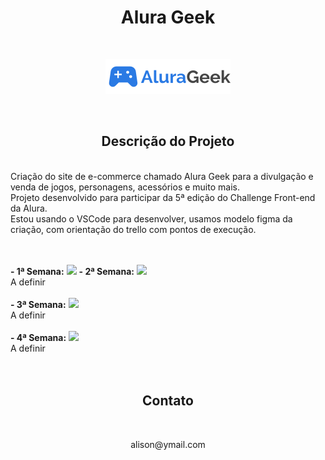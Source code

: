 # <h1 align="center">Alura Geek</h1>

<br>
<p align="center">
<img src="imagem\barraDePesquisa\Logo.svg">

</p>
<br>

<h2 align="center"> Descrição do Projeto </h2>
<br>
    Criação do site de e-commerce chamado Alura Geek para a divulgação e venda de jogos, personagens, acessórios e muito mais.<br>
    Projeto desenvolvido para participar da 5ª edição do Challenge Front-end da Alura.<br>
    Estou usando o VSCode para desenvolver, usamos modelo figma da criação, com orientação do trello com pontos de execução.
<br><br><br>

<b>- 1ª Semana:</b>
<img src="https://img.shields.io/badge/STATUS-%20Concluido-brightgreen">
<b>- 2ª Semana:</b>
<img src="https://img.shields.io/badge/STATUS-Em%20Desenvolvimento-brightgreen">
<br>A definir<br><br>
<b>- 3ª Semana:</b>
<img src="https://img.shields.io/badge/STATUS-Em%20Desenvolvimento-brightgreen">
<br>A definir<br><br>
<b>- 4ª Semana:</b>
<img src="https://img.shields.io/badge/STATUS-Em%20Desenvolvimento-brightgreen">
<br>A definir<br><br>
<br>
         
 
<h2 align="center">Contato</h2>
<br>

<p align= "center">alison@ymail.com</p>